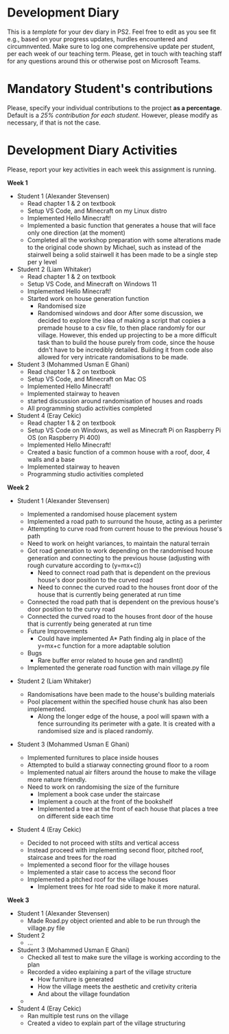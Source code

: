 # Development Diary
This is a *template* for your dev diary in PS2.
Feel free to edit as you see fit e.g., based on your progress updates, hurdles encountered and circumnvented.
Make sure to log one comprehensive update per student, per each week of our teaching term.
Please, get in touch with teaching staff for any questions around this or otherwise post on Microsoft Teams.

# Mandatory Student's contributions
Please, specify your individual contributions to the project **as a percentage**. 
Default is a *25% contribution for each student*. However, please modify as necessary, if that is not the case.

# Development Diary Activities
Please, report your key activities in each week this assignment is running.  

**Week 1**
* Student 1 (Alexander Stevensen)
    * Read chapter 1 & 2 on textbook
    * Setup VS Code, and Minecraft on my Linux distro
    * Implemented Hello Minecraft!
    * Implemented a basic function that generates a house that will face only one direction (at the moment)
    * Completed all the workshop preparation with some alterations made to the original code shown by Michael, such as instead of the stairwell being a solid stairwell it has been made to be a single step per y level
* Student 2 (Liam Whitaker)
    * Read chapter 1 & 2 on textbook
    * Setup VS Code, and Minecraft on Windows 11
    * Implemented Hello Minecraft!
    * Started work on house generation function
        - Randomised size
        - Randomised windows and door
        After some discussion, we decided to explore the idea of making a script that copies a premade house to a csv file, to then place randomly for our village. However, this ended up projecting to be a more difficult task than to build the house purely from code, since the house ddn't have to be incredibly detailed. Building it from code also allowed for very intricate randomisations to be made.
* Student 3 (Mohammed Usman E Ghani)
    * Read chapter 1 & 2 on textbook
    * Setup VS Code, and Minecraft on Mac OS
    * Implemented Hello Minecraft!
    * Implemented stairway to heaven
    * started discussion around randomisation of houses and roads
    * All programming studio activities completed
* Student 4 (Eray Cekic)
    * Read chapter 1 & 2 on textbook
    * Setup VS Code on Windows, as well as Minecraft Pi on Raspberry Pi OS (on Raspberry Pi 400)
    * Implemented Hello Minecraft!
    * Created a basic function of a common house with a roof, door, 4 walls and a base
    * Implemented stairway to heaven
    * Programming studio activities completed

**Week 2**

* Student 1 (Alexander Stevensen)
    * Implemented a randomised house placement system
    * Implemented a road path to surround the house, acting as a perimter
    * Attempting to curve road from current house to the previous house's path
    * Need to work on height variances, to maintain the natural terrain
    * Got road generation to work depending on the randomised house generation and connecting to the previous house (adjusting with rough curvature according to (y=mx+c))
      - Need to connect road path that is dependent on the previous house's door position to the curved road
      - Need to connec the curved road to the houses front door of the house that is currently being generated at run time
    * Connected the road path that is dependent on the previous house's door position to the curvy road
    * Connected the curved road to the houses front door of the house that is currently being generated at run time
    * Future Improvements
      - Could have implemented A* Path finding alg in place of the y=mx+c function for a more adaptable solution 
    * Bugs
      - Rare buffer error related to house gen and randInt()
    * Implemented the generate road function with main village.py file
* Student 2 (Liam Whitaker)
    * Randomisations have been made to the house's building materials
    * Pool placement within the specified house chunk has also been implemented.
        - Along the longer edge of the house, a pool will spawn with a fence surrounding its perimeter with a gate. It is created with a randomised size and is placed randomly.
* Student 3 (Mohammed Usman E Ghani)
    * Implemented furnitures to place inside houses
    * Attempted to build a stiarway connecting ground floor to a room
    * Implemented natual air filters around the house to make the village more nature friendly.
    * Need to work on randomising the size of the furniture
       - Implement a book case under the staircase
       - Implement a couch at the front of the bookshelf
       - Implemented a tree at the front of each house that places a tree on different side each time

* Student 4 (Eray Cekic)
    * Decided to not proceed with stilts and vertical access
    * Instead proceed with implementing second floor, pitched roof, staircase and trees for the road
    * Implemented a second floor for the village houses
    * Implemented a stair case to access the second floor
    * Implemented a pitched roof for the village houses
        - Implement trees for hte road side to make it more natural.
    
**Week 3**

* Student 1 (Alexander Stevensen)
    * Made Road.py object oriented and able to be run through the village.py file
* Student 2
    * ...
* Student 3 (Mohammed Usman E Ghani)
    * Checked all test to make sure the village is working according to the plan
    * Recorded a video explaining a part of the village structure
         - How furniture is generated
         - How the village meets the aesthetic and cretivity criteria
         - And about the village foundation
    * 
* Student 4 (Eray Cekic)
    * Ran multiple test runs on the village
    * Created a video to explain part of the village structuring
